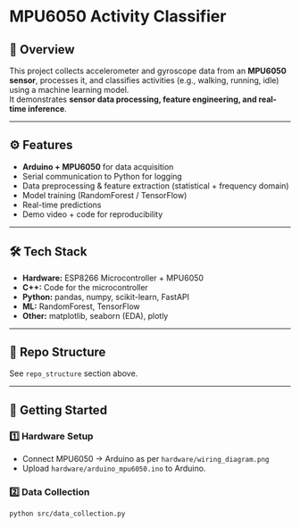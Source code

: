 # MPU6050 Activity Classifier

## 📌 Overview
This project collects accelerometer and gyroscope data from an **MPU6050 sensor**, processes it, and classifies activities (e.g., walking, running, idle) using a machine learning model.  
It demonstrates **sensor data processing, feature engineering, and real-time inference**.

---

## ⚙️ Features
- **Arduino + MPU6050** for data acquisition
- Serial communication to Python for logging
- Data preprocessing & feature extraction (statistical + frequency domain)
- Model training (RandomForest / TensorFlow)
- Real-time predictions
- Demo video + code for reproducibility

---

## 🛠️ Tech Stack
- **Hardware:** ESP8266 Microcontroller + MPU6050
- **C++:** Code for the microcontroller
- **Python:** pandas, numpy, scikit-learn, FastAPI
- **ML:** RandomForest, TensorFlow
- **Other:** matplotlib, seaborn (EDA), plotly

---

## 📂 Repo Structure
See `repo_structure` section above.

---

## 🚀 Getting Started
### 1️⃣ Hardware Setup
- Connect MPU6050 → Arduino as per `hardware/wiring_diagram.png`
- Upload `hardware/arduino_mpu6050.ino` to Arduino.

### 2️⃣ Data Collection
```bash
python src/data_collection.py
